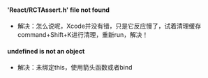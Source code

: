 #### 'React/RCTAssert.h' file not found
- 解决：怎么说呢，Xcode并没有错，只是它反应慢了，试着清理缓存command+Shift+K进行清理，重新run，解决！

#### undefined is not an object
- 解决：未绑定this，使用箭头函数或者bind
